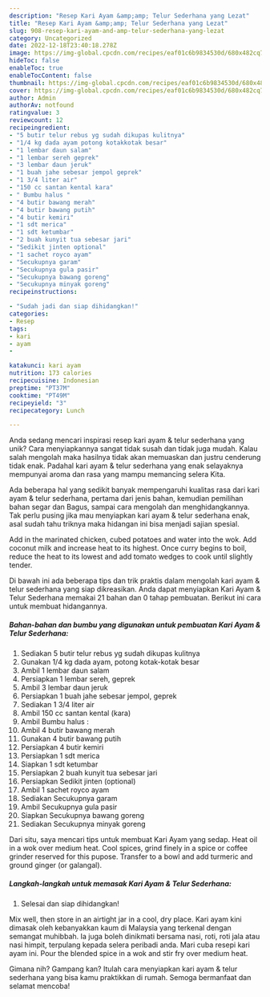 ```yaml
---
description: "Resep Kari Ayam &amp;amp; Telur Sederhana yang Lezat"
title: "Resep Kari Ayam &amp;amp; Telur Sederhana yang Lezat"
slug: 908-resep-kari-ayam-and-amp-telur-sederhana-yang-lezat
category: Uncategorized
date: 2022-12-18T23:40:18.278Z
image: https://img-global.cpcdn.com/recipes/eaf01c6b9834530d/680x482cq70/kari-ayam-telur-sederhana-foto-resep-utama.jpg
hideToc: false
enableToc: true
enableTocContent: false
thumbnail: https://img-global.cpcdn.com/recipes/eaf01c6b9834530d/680x482cq70/kari-ayam-telur-sederhana-foto-resep-utama.jpg
cover: https://img-global.cpcdn.com/recipes/eaf01c6b9834530d/680x482cq70/kari-ayam-telur-sederhana-foto-resep-utama.jpg
author: Admin
authorAv: notfound
ratingvalue: 3
reviewcount: 12
recipeingredient:
- "5 butir telur rebus yg sudah dikupas kulitnya"
- "1/4 kg dada ayam potong kotakkotak besar"
- "1 lembar daun salam"
- "1 lembar sereh geprek"
- "3 lembar daun jeruk"
- "1 buah jahe sebesar jempol geprek"
- "1 3/4 liter air"
- "150 cc santan kental kara"
- " Bumbu halus "
- "4 butir bawang merah"
- "4 butir bawang putih"
- "4 butir kemiri"
- "1 sdt merica"
- "1 sdt ketumbar"
- "2 buah kunyit tua sebesar jari"
- "Sedikit jinten optional"
- "1 sachet royco ayam"
- "Secukupnya garam"
- "Secukupnya gula pasir"
- "Secukupnya bawang goreng"
- "Secukupnya minyak goreng"
recipeinstructions:

- "Sudah jadi dan siap dihidangkan!"
categories:
- Resep
tags:
- kari
- ayam
- 

katakunci: kari ayam  
nutrition: 173 calories
recipecuisine: Indonesian
preptime: "PT37M"
cooktime: "PT49M"
recipeyield: "3"
recipecategory: Lunch

---
```





Anda sedang mencari inspirasi resep kari ayam &amp; telur sederhana yang unik? Cara menyiapkannya sangat tidak susah dan tidak juga mudah. Kalau salah mengolah maka hasilnya tidak akan memuaskan dan justru cenderung tidak enak. Padahal kari ayam &amp; telur sederhana yang enak selayaknya mempunyai aroma dan rasa yang mampu memancing selera Kita.





Ada beberapa hal yang sedikit banyak mempengaruhi kualitas rasa dari kari ayam &amp; telur sederhana, pertama dari jenis bahan, kemudian pemilihan bahan segar dan Bagus, sampai cara mengolah dan menghidangkannya. Tak perlu pusing jika mau menyiapkan kari ayam &amp; telur sederhana enak,      asal sudah tahu triknya maka hidangan ini bisa menjadi sajian spesial.














Add in the marinated chicken, cubed potatoes and water into the wok. Add coconut milk and increase heat to its highest. Once curry begins to boil, reduce the heat to its lowest and add tomato wedges to cook until slightly tender.






Di bawah ini ada beberapa tips dan trik praktis dalam mengolah kari ayam &amp; telur sederhana yang siap dikreasikan. Anda dapat menyiapkan Kari Ayam &amp; Telur Sederhana memakai 21 bahan dan 0 tahap pembuatan. Berikut ini cara untuk membuat hidangannya.

<!--inarticleads1-->

##### Bahan-bahan dan bumbu yang digunakan untuk pembuatan Kari Ayam &amp; Telur Sederhana:

1. Sediakan 5 butir telur rebus yg sudah dikupas kulitnya
1. Gunakan 1/4 kg dada ayam, potong kotak-kotak besar
1. Ambil 1 lembar daun salam
1. Persiapkan 1 lembar sereh, geprek
1. Ambil 3 lembar daun jeruk
1. Persiapkan 1 buah jahe sebesar jempol, geprek
1. Sediakan 1 3/4 liter air
1. Ambil 150 cc santan kental (kara)
1. Ambil  Bumbu halus :
1. Ambil 4 butir bawang merah
1. Gunakan 4 butir bawang putih
1. Persiapkan 4 butir kemiri
1. Persiapkan 1 sdt merica
1. Siapkan 1 sdt ketumbar
1. Persiapkan 2 buah kunyit tua sebesar jari
1. Persiapkan Sedikit jinten (optional)
1. Ambil 1 sachet royco ayam
1. Sediakan Secukupnya garam
1. Ambil Secukupnya gula pasir
1. Siapkan Secukupnya bawang goreng
1. Sediakan Secukupnya minyak goreng


Dari situ, saya mencari tips untuk membuat Kari Ayam yang sedap. Heat oil in a wok over medium heat. Cool spices, grind finely in a spice or coffee grinder reserved for this pupose. Transfer to a bowl and add turmeric and ground ginger (or galangal). 

<!--inarticleads2-->

##### Langkah-langkah untuk memasak Kari Ayam &amp; Telur Sederhana:


1. Selesai dan siap dihidangkan!

Mix well, then store in an airtight jar in a cool, dry place. Kari ayam kini dimasak oleh kebanyakkan kaum di Malaysia yang terkenal dengan semangat muhibbah. Ia juga boleh dinikmati bersama nasi, roti, roti jala atau nasi himpit, terpulang kepada selera peribadi anda. Mari cuba resepi kari ayam ini. Pour the blended spice in a wok and stir fry over medium heat. 

Gimana nih? Gampang kan? Itulah cara menyiapkan kari ayam &amp; telur sederhana yang bisa kamu praktikkan di rumah. Semoga bermanfaat dan selamat mencoba!
